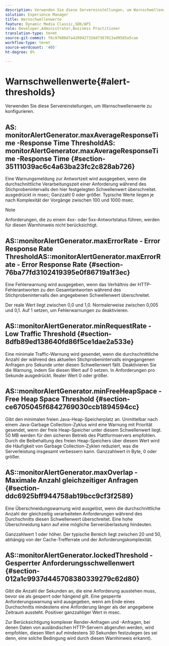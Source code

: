 ```yaml
---
description: Verwenden Sie diese Servereinstellungen, um Warnschwellenwerte zu konfigurieren.
solution: Experience Manager
title: Warnschwellenwerte
feature: Dynamic Media Classic,SDK/API
role: Developer,Administrator,Business Practitioner
translation-type: tm+mt
source-git-commit: f6c97606d7a4209427316d7367013ad9585a5cae
workflow-type: tm+mt
source-wordcount: '405'
ht-degree: 0%

---
```



# Warnschwellenwerte{#alert-thresholds}

Verwenden Sie diese Servereinstellungen, um Warnschwellenwerte zu konfigurieren.

## AS: monitorAlertGenerator.maxAverageResponseTime -Response Time ThresholdAS: monitorAlertGenerator.maxAverageResponseTime -Response Time {#section-35111039ac6c4a63ba23fc2c828ab726}

Eine Warnungsmeldung zur Antwortzeit wird ausgegeben, wenn die durchschnittliche Verarbeitungszeit einer Anforderung während des Stichprobenintervalls den hier festgelegten Schwellenwert überschreitet. ausgedrückt in msec; Ganzzahl 0 oder größer. Typische Werte liegen je nach Komplexität der Vorgänge zwischen 100 und 1000 msec.

>[!NOTE]
>
>Anforderungen, die zu einem 4xx- oder 5xx-Antwortstatus führen, werden für diesen Warnhinweis nicht berücksichtigt.

## AS::monitorAlertGenerator.maxErrorRate - Error Response Rate ThresholdAS::monitorAlertGenerator.maxErrorRate - Error Response Rate {#section-76ba77fd3102419395e0f86719a1f3ec}

Eine Fehlerwarnung wird ausgegeben, wenn das Verhältnis der HTTP-Fehlerantworten zu den Gesamtantworten während des Stichprobenintervalls den angegebenen Schwellenwert überschreitet.

Der reale Wert liegt zwischen 0,0 und 1,0. Normalerweise zwischen 0,005 und 0,1. Auf 1 setzen, um Fehlerwarnungen zu deaktivieren.

## AS::monitorAlertGenerator.minRequestRate - Low Traffic Threshold {#section-8dfb89ed138640fd86f5ce1dae2a533e}

Eine minimale Traffic-Warnung wird gesendet, wenn die durchschnittliche Anzahl der während des aktuellen Stichprobenintervalls eingegangenen Anfragen pro Sekunde unter diesen Schwellenwert fällt. Deaktivieren Sie die Warnung, indem Sie diesen Wert auf 0 setzen. In Anforderungen pro Sekunde ausgedrückt. Realer Wert 0 oder größer.

## AS::monitorAlertGenerator.minFreeHeapSpace -Free Heap Space Threshold {#section-ce6705045f6842769030ccb1894594cc}

Gibt den minimalen freien Java-Heap-Speicherplatz an. Unmittelbar nach einem Java-Garbage Collection-Zyklus wird eine Warnung mit Priorität gesendet, wenn der freie Heap-Speicher unter diesem Schwellenwert liegt. 50 MB werden für den sicheren Betrieb des Plattformservers empfohlen. Durch die Beibehaltung des freien Heap-Speichers über diesem Wert wird die Häufigkeit von Garbage Collection-Zyklen reduziert, was die Serverleistung insgesamt verbessern kann. Ganzzahlwert in Byte, 0 oder größer.

## AS::monitorAlertGenerator.maxOverlap - Maximale Anzahl gleichzeitiger Anfragen {#section-ddc6925bff944758ab19bcc9cf3f2589}

Eine Überschneidungswarnung wird ausgelöst, wenn die durchschnittliche Anzahl der gleichzeitig verarbeiteten Anforderungen während des Durchschnitts diesen Schwellenwert überschreitet. Eine hohe Überschneidung kann auf eine mögliche Serverüberlastung hindeuten.

Ganzzahlwert 1 oder höher. Der typische Bereich liegt zwischen 20 und 50, abhängig von der Cache-Trefferrate und der Anforderungskomplexität.

## AS::monitorAlertGenerator.lockedThreshold - Gesperrter Anforderungsschwellenwert {#section-012a1c9937d445708380339279c62d80}

Gibt die Anzahl der Sekunden an, die eine Anforderung ausstehen muss, bevor sie als gesperrt oder hängend gilt. Eine gesperrte Anforderungswarnung wird ausgegeben, wenn am Ende eines Durchschnitts mindestens eine Anforderung länger als der angegebene Zeitraum aussteht. Positiver ganzzahliger Wert in msec.

Zur Berücksichtigung komplexer Render-Anfragen und -Anfragen, bei denen Daten von ausländischen HTTP-Servern abgerufen werden, wird empfohlen, diesen Wert auf mindestens 30 Sekunden festzulegen (es sei denn, eine solche Bedingung wird durch diesen Warnhinweis erkannt).
